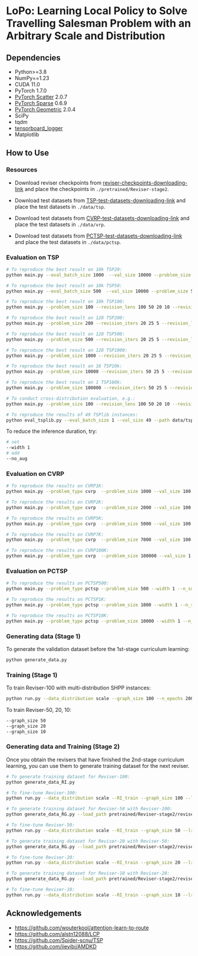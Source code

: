 # LoPo: Learning Local Policy to Solve Travelling Salesman Problem with an Arbitrary Scale and Distribution



## Dependencies

- Python>=3.8
- NumPy==1.23
- CUDA 11.0
- PyTorch 1.7.0
- [PyTorch Scatter](https://github.com/rusty1s/pytorch_scatter) 2.0.7
- [PyTorch Sparse](https://github.com/rusty1s/pytorch_sparse) 0.6.9
- [PyTorch Geometric](https://github.com/pyg-team/pytorch_geometric) 2.0.4
- SciPy
- tqdm
- [tensorboard_logger](https://github.com/TeamHG-Memex/tensorboard_logger)
- Matplotlib


## How to Use

### Resources

- Download reviser checkpoints from [reviser-checkpoints-downloading-link](https://drive.google.com/file/d/1a5XthsAPr29bl-U5hD5rGk2Oqll2OqNq/view?usp=share_link) and place the checkpoints in `./pretrained/Reviser-stage2`.

- Download test datasets from [TSP-test-datasets-downloading-link](https://drive.google.com/file/d/1KfCuASdp5N1OH7m41zZ0j2D_zvLjhB2O/view?usp=share_link) and place the test datasets in `./data/tsp`.

- Download test datasets from [CVRP-test-datasets-downloading-link](https://drive.google.com/file/d/1yni24PcZJzOc8RKE4ZAhrPad7j7aZzJb/view?usp=sharing) and place the test datasets in `./data/vrp`.

- Download test datasets from [PCTSP-test-datasets-downloading-link](https://drive.google.com/file/d/1xkxDgr5xOoTm7bZEIWo3vOOIyoyx5naO/view?usp=sharing) and place the test datasets in `./data/pctsp`.


### Evaluation on TSP

```bash
# To reproduce the best result on 10k TSP20: 
python main.py --eval_batch_size 1000  --val_size 10000 --problem_size 20 --revision_lens 20 10 --revision_iters 10 5 --width 80 --decode_strategy sampling --no_aug

# To reproduce the best result on 10k TSP50: 
python main.py --eval_batch_size 500  --val_size 10000 --problem_size 50 --revision_lens 50 20 --revision_iters 30 10 --width 80 --decode_strategy sampling --no_aug

# To reproduce the best result on 10k TSP100: 
python main.py --problem_size 100 --revision_lens 100 50 20 10 --revision_iters 20 10 10 5 --width 80 --eval_batch_size 200 --val_size 10000 --decode_strategy sampling --no_aug

# To reproduce the best result on 128 TSP200: 
python main.py --problem_size 200 --revision_iters 20 25 5 --revision_lens 100 50 20 --width 10 --eval_batch_size 128 --val_size 128 --decode_strategy greedy

# To reproduce the best result on 128 TSP500:
python main.py --problem_size 500 --revision_iters 20 25 5 --revision_lens 100 50 20 --width 10 --eval_batch_size 64 --val_size 128 --decode_strategy greedy

# To reproduce the best result on 128 TSP1000:
python main.py --problem_size 1000 --revision_iters 20 25 5 --revision_lens 100 50 20 --width 10 --eval_batch_size 32 --val_size 128 --decode_strategy greedy

# To reproduce the best result on 16 TSP10k:
python main.py --problem_size 10000 --revision_iters 50 25 5 --revision_lens 100 50 20 --width 10 --eval_batch_size 4 --val_size 16 --decode_strategy greedy

# To reproduce the best result on 1 TSP100k:
python main.py --problem_size 100000 --revision_iters 50 25 5 --revision_lens 100 50 20 --width 1 --eval_batch_size 1 --val_size 1 --decode_strategy greedy

# To conduct cross-distribution evaluation, e.g.:
python main.py --problem_size 100 --revision_lens 100 50 20 10 --revision_iters 20 10 10 5 --width 140 --eval_batch_size 100 --val_size 10000 --decode_strategy sampling --path data/tsp/tsp_uniform100_10000.pkl  --no_aug

# To reproduce the results of 49 TSPlib instances:
python eval_tsplib.py --eval_batch_size 1 --val_size 49 --path data/tsp/tsplib49.pkl --width 128 --decode_strategy greedy
```


To reduce the inference duration, try:
```bash
# set
--width 1
# add
--no_aug
```

### Evaluation on CVRP

```bash
# To reproduce the results on CVRP1K: 
python main.py --problem_type cvrp  --problem_size 1000 --val_size 100 --revision_lens  20 10 --revision_iters 10 5

# To reproduce the results on CVRP2K: 
python main.py --problem_type cvrp  --problem_size 2000 --val_size 100 --revision_lens 50 20 --revision_iters 15 5

# To reproduce the results on CVRP5K:
python main.py --problem_type cvrp  --problem_size 5000 --val_size 100 --revision_lens 50 20 --revision_iters 15 5

# To reproduce the results on CVRP7K:
python main.py --problem_type cvrp  --problem_size 7000 --val_size 100 --revision_lens 50 20 --revision_iters 15 5

# To reproduce the results on CVRP100K:
python main.py --problem_type cvrp  --problem_size 100000 --val_size 1 --revision_lens 100 50 20 --revision_iters 10 15 5
```

### Evaluation on PCTSP

```bash
# To reproduce the results on PCTSP500: 
python main.py --problem_type pctsp --problem_size 500 --width 1 --n_subset 10 --eval_batch_size 64 --val_size 128

# To reproduce the results on PCTSP1K: 
python main.py --problem_type pctsp --problem_size 1000 --width 1 --n_subset 10 --eval_batch_size 32 --val_size 128

# To reproduce the results on PCTSP10K:
python main.py --problem_type pctsp --problem_size 10000 --width 1 --n_subset 10 --eval_batch_size 2 --val_size 16
```

### Generating data (Stage 1)

To generate the validation dataset before the 1st-stage curriculum learning:
```bash
python generate_data.py
```

### Training (Stage 1)

To train Reviser-100 with multi-distribution SHPP instances:
```bash
python run.py --data_distribution scale --graph_size 100 --n_epochs 200
```

To train Reviser-50, 20, 10:
```bash
--graph_size 50
--graph_size 20
--graph_size 10
```

### Generating data and Training (Stage 2)

Once you obtain the revisers that have finished the 2nd-stage curriculum learning, you can use them to generate training dataset for the next reviser.

```bash
# To generate training dataset for Reviser-100:
python generate_data_RI.py

# To fine-tune Reviser-100:
python run.py --data_distribution scale --RI_train --graph_size 100 --lr_decay 0.99 --RI_path data/RI_train_tsp/500_RI100_seed1235.pt --load_path pretrained/Reviser-stage1/reviser_100/epoch-199.pt --n_epochs 300 --checkpoint_epochs 100

# To generate training dataset for Reviser-50 with Reviser-100:
python generate_data_RG.py --load_path pretrained/Reviser-stage2/reviser_100/epoch-299.pt --data_path data/RI_train_tsp/500_RI100_seed1235.pt --tgt_size 50 --revision_lens 100 --batch_size 50

# To fine-tune Reviser-50:
python run.py --data_distribution scale --RI_train --graph_size 50 --lr_decay 0.99 --RI_path data/RG_train_tsp/RG50.pt --load_path pretrained/Reviser-stage1/reviser_50/epoch-199.pt --n_epochs 300 --checkpoint_epochs 100

# To generate training dataset for Reviser-20 with Reviser-50:
python generate_data_RG.py --load_path pretrained/Reviser-stage2/reviser_50/epoch-299.pt --data_path data/RG_train_tsp/RG50.pt --tgt_size 20 --revision_lens 50 --batch_size 100 

# To fine-tune Reviser-20:
python run.py --data_distribution scale --RI_train --graph_size 20 --lr_decay 0.99 --RI_path data/RG_train_tsp/RG20.pt --load_path pretrained/Reviser-stage1/reviser_20/epoch-199.pt --n_epochs 300 --checkpoint_epochs 100

# To generate training dataset for Reviser-10 with Reviser-20:
python generate_data_RG.py --load_path pretrained/Reviser-stage2/reviser_20/epoch-299.pt --data_path data/RG_train_tsp/RG20.pt --tgt_size 10 --revision_lens 20 --batch_size 100 

# To fine-tune Reviser-10:
python run.py --data_distribution scale --RI_train --graph_size 10 --lr_decay 0.99 --RI_path data/RG_train_tsp/RG10.pt --load_path pretrained/Reviser-stage1/reviser_10/epoch-99.pt --n_epochs 300 --checkpoint_epochs 100
```

## Acknowledgements

* https://github.com/wouterkool/attention-learn-to-route
* https://github.com/alstn12088/LCP
* https://github.com/Spider-scnu/TSP
* https://github.com/jieyibi/AMDKD
